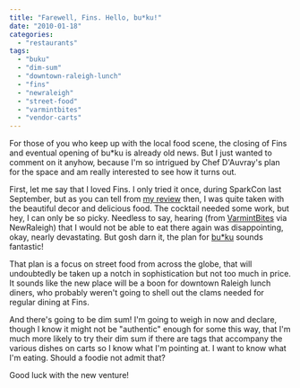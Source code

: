 ```yaml
---
title: "Farewell, Fins. Hello, bu*ku!"
date: "2010-01-18"
categories: 
  - "restaurants"
tags: 
  - "buku"
  - "dim-sum"
  - "downtown-raleigh-lunch"
  - "fins"
  - "newraleigh"
  - "street-food"
  - "varmintbites"
  - "vendor-carts"
---
```


For those of you who keep up with the local food scene, the closing of Fins and eventual opening of bu\*ku is already old news. But I just wanted to comment on it anyhow, because I'm so intrigued by Chef D'Auvray's plan for the space and am really interested to see how it turns out.

First, let me say that I loved Fins. I only tried it once, during SparkCon last September, but as you can tell from [my review](https://thegourmez.com/blog/2009/10/09/restaurant-review-fins-downtown-raleigh/) then, I was quite taken with the beautiful decor and delicious food. The cocktail needed some work, but hey, I can only be so picky. Needless to say, hearing (from [VarmintBites](http://varmintbites.com/2010/01/13/fins-to-become-bu%E2%80%A2ku/?utm_source=feedburner&utm_medium=feed&utm_campaign=Feed%3A+wordpress%2FVarmint+%28VarmintBites%29) via NewRaleigh) that I would not be able to eat there again was disappointing, okay, nearly devastating. But gosh darn it, the plan for [bu\*ku](http://www.bukuraleigh.com/index.htm) sounds fantastic!

That plan is a focus on street food from across the globe, that will undoubtedly be taken up a notch in sophistication but not too much in price. It sounds like the new place will be a boon for downtown Raleigh lunch diners, who probably weren't going to shell out the clams needed for regular dining at Fins.

And there's going to be dim sum! I'm going to weigh in now and declare, though I know it might not be "authentic" enough for some this way, that I'm much more likely to try their dim sum if there are tags that accompany the various dishes on carts so I know what I'm pointing at. I want to know what I'm eating. Should a foodie not admit that?

Good luck with the new venture!
